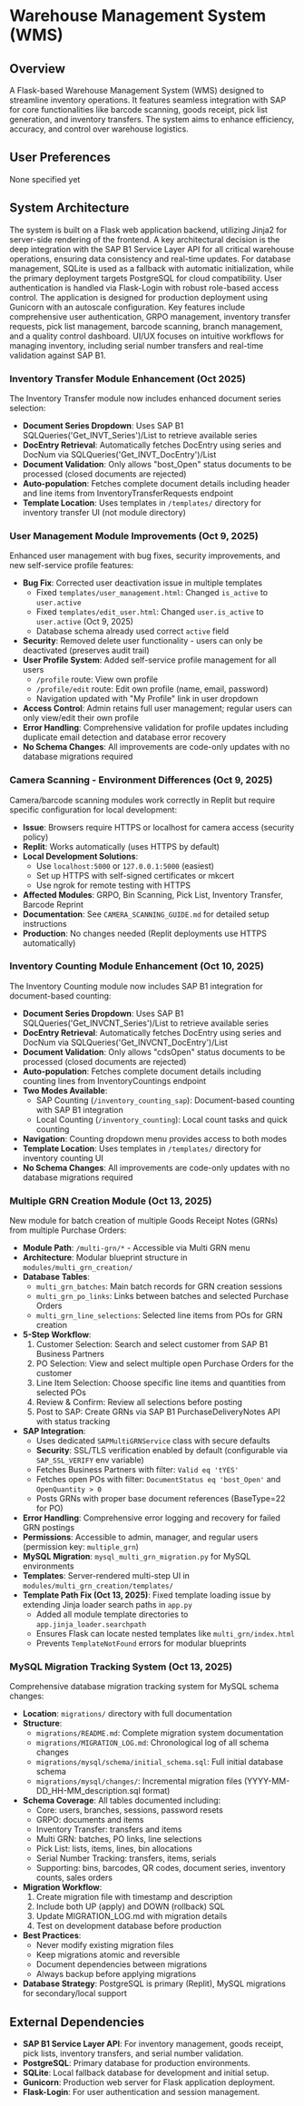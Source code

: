 # Warehouse Management System (WMS)

## Overview
A Flask-based Warehouse Management System (WMS) designed to streamline inventory operations. It features seamless integration with SAP for core functionalities like barcode scanning, goods receipt, pick list generation, and inventory transfers. The system aims to enhance efficiency, accuracy, and control over warehouse logistics.

## User Preferences
None specified yet

## System Architecture
The system is built on a Flask web application backend, utilizing Jinja2 for server-side rendering of the frontend. A key architectural decision is the deep integration with the SAP B1 Service Layer API for all critical warehouse operations, ensuring data consistency and real-time updates. For database management, SQLite is used as a fallback with automatic initialization, while the primary deployment targets PostgreSQL for cloud compatibility. User authentication is handled via Flask-Login with robust role-based access control. The application is designed for production deployment using Gunicorn with an autoscale configuration. Key features include comprehensive user authentication, GRPO management, inventory transfer requests, pick list management, barcode scanning, branch management, and a quality control dashboard. UI/UX focuses on intuitive workflows for managing inventory, including serial number transfers and real-time validation against SAP B1.

### Inventory Transfer Module Enhancement (Oct 2025)
The Inventory Transfer module now includes enhanced document series selection:
- **Document Series Dropdown**: Uses SAP B1 SQLQueries('Get_INVT_Series')/List to retrieve available series
- **DocEntry Retrieval**: Automatically fetches DocEntry using series and DocNum via SQLQueries('Get_INVT_DocEntry')/List
- **Document Validation**: Only allows "bost_Open" status documents to be processed (closed documents are rejected)
- **Auto-population**: Fetches complete document details including header and line items from InventoryTransferRequests endpoint
- **Template Location**: Uses templates in `/templates/` directory for inventory transfer UI (not module directory)

### User Management Module Improvements (Oct 9, 2025)
Enhanced user management with bug fixes, security improvements, and new self-service profile features:
- **Bug Fix**: Corrected user deactivation issue in multiple templates
  - Fixed `templates/user_management.html`: Changed `is_active` to `user.active`
  - Fixed `templates/edit_user.html`: Changed `user.is_active` to `user.active` (Oct 9, 2025)
  - Database schema already used correct `active` field
- **Security**: Removed delete user functionality - users can only be deactivated (preserves audit trail)
- **User Profile System**: Added self-service profile management for all users
  - `/profile` route: View own profile
  - `/profile/edit` route: Edit own profile (name, email, password)
  - Navigation updated with "My Profile" link in user dropdown
- **Access Control**: Admin retains full user management; regular users can only view/edit their own profile
- **Error Handling**: Comprehensive validation for profile updates including duplicate email detection and database error recovery
- **No Schema Changes**: All improvements are code-only updates with no database migrations required

### Camera Scanning - Environment Differences (Oct 9, 2025)
Camera/barcode scanning modules work correctly in Replit but require specific configuration for local development:
- **Issue**: Browsers require HTTPS or localhost for camera access (security policy)
- **Replit**: Works automatically (uses HTTPS by default)
- **Local Development Solutions**:
  - Use `localhost:5000` or `127.0.0.1:5000` (easiest)
  - Set up HTTPS with self-signed certificates or mkcert
  - Use ngrok for remote testing with HTTPS
- **Affected Modules**: GRPO, Bin Scanning, Pick List, Inventory Transfer, Barcode Reprint
- **Documentation**: See `CAMERA_SCANNING_GUIDE.md` for detailed setup instructions
- **Production**: No changes needed (Replit deployments use HTTPS automatically)

### Inventory Counting Module Enhancement (Oct 10, 2025)
The Inventory Counting module now includes SAP B1 integration for document-based counting:
- **Document Series Dropdown**: Uses SAP B1 SQLQueries('Get_INVCNT_Series')/List to retrieve available series
- **DocEntry Retrieval**: Automatically fetches DocEntry using series and DocNum via SQLQueries('Get_INVCNT_DocEntry')/List
- **Document Validation**: Only allows "cdsOpen" status documents to be processed (closed documents are rejected)
- **Auto-population**: Fetches complete document details including counting lines from InventoryCountings endpoint
- **Two Modes Available**:
  - SAP Counting (`/inventory_counting_sap`): Document-based counting with SAP B1 integration
  - Local Counting (`/inventory_counting`): Local count tasks and quick counting
- **Navigation**: Counting dropdown menu provides access to both modes
- **Template Location**: Uses templates in `/templates/` directory for inventory counting UI
- **No Schema Changes**: All improvements are code-only updates with no database migrations required

### Multiple GRN Creation Module (Oct 13, 2025)
New module for batch creation of multiple Goods Receipt Notes (GRNs) from multiple Purchase Orders:
- **Module Path**: `/multi-grn/*` - Accessible via Multi GRN menu
- **Architecture**: Modular blueprint structure in `modules/multi_grn_creation/`
- **Database Tables**:
  - `multi_grn_batches`: Main batch records for GRN creation sessions
  - `multi_grn_po_links`: Links between batches and selected Purchase Orders
  - `multi_grn_line_selections`: Selected line items from POs for GRN creation
- **5-Step Workflow**:
  1. Customer Selection: Search and select customer from SAP B1 Business Partners
  2. PO Selection: View and select multiple open Purchase Orders for the customer
  3. Line Item Selection: Choose specific line items and quantities from selected POs
  4. Review & Confirm: Review all selections before posting
  5. Post to SAP: Create GRNs via SAP B1 PurchaseDeliveryNotes API with status tracking
- **SAP Integration**:
  - Uses dedicated `SAPMultiGRNService` class with secure defaults
  - **Security**: SSL/TLS verification enabled by default (configurable via `SAP_SSL_VERIFY` env variable)
  - Fetches Business Partners with filter: `Valid eq 'tYES'`
  - Fetches open POs with filter: `DocumentStatus eq 'bost_Open'` and `OpenQuantity > 0`
  - Posts GRNs with proper base document references (BaseType=22 for PO)
- **Error Handling**: Comprehensive error logging and recovery for failed GRN postings
- **Permissions**: Accessible to admin, manager, and regular users (permission key: `multiple_grn`)
- **MySQL Migration**: `mysql_multi_grn_migration.py` for MySQL environments
- **Templates**: Server-rendered multi-step UI in `modules/multi_grn_creation/templates/`
- **Template Path Fix (Oct 13, 2025)**: Fixed template loading issue by extending Jinja loader search paths in `app.py`
  - Added all module template directories to `app.jinja_loader.searchpath`
  - Ensures Flask can locate nested templates like `multi_grn/index.html`
  - Prevents `TemplateNotFound` errors for modular blueprints

### MySQL Migration Tracking System (Oct 13, 2025)
Comprehensive database migration tracking system for MySQL schema changes:
- **Location**: `migrations/` directory with full documentation
- **Structure**:
  - `migrations/README.md`: Complete migration system documentation
  - `migrations/MIGRATION_LOG.md`: Chronological log of all schema changes
  - `migrations/mysql/schema/initial_schema.sql`: Full initial database schema
  - `migrations/mysql/changes/`: Incremental migration files (YYYY-MM-DD_HH-MM_description.sql format)
- **Schema Coverage**: All tables documented including:
  - Core: users, branches, sessions, password resets
  - GRPO: documents and items
  - Inventory Transfer: transfers and items
  - Multi GRN: batches, PO links, line selections
  - Pick List: lists, items, lines, bin allocations
  - Serial Number Tracking: transfers, items, serials
  - Supporting: bins, barcodes, QR codes, document series, inventory counts, sales orders
- **Migration Workflow**:
  1. Create migration file with timestamp and description
  2. Include both UP (apply) and DOWN (rollback) SQL
  3. Update MIGRATION_LOG.md with migration details
  4. Test on development database before production
- **Best Practices**:
  - Never modify existing migration files
  - Keep migrations atomic and reversible
  - Document dependencies between migrations
  - Always backup before applying migrations
- **Database Strategy**: PostgreSQL is primary (Replit), MySQL migrations for secondary/local support

## External Dependencies
- **SAP B1 Service Layer API**: For inventory management, goods receipt, pick lists, inventory transfers, and serial number validation.
- **PostgreSQL**: Primary database for production environments.
- **SQLite**: Local fallback database for development and initial setup.
- **Gunicorn**: Production web server for Flask application deployment.
- **Flask-Login**: For user authentication and session management.